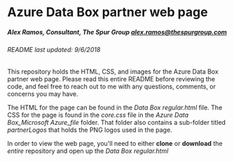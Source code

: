 # Azure Data Box partner web page
##### Alex Ramos, Consultant, The Spur Group <alex.ramos@thespurgroup.com>
###### README last updated: 9/6/2018

This repository holds the HTML, CSS, and images for the Azure Data Box partner web page. Please read this entire README before reviewing the code, and feel free to reach out to me with any questions, comments, or concerns you may have.

The HTML for the page can be found in the *Data Box regular.html* file. The CSS for the page is found in the *core.css* file in the *Azure Data Box_Microsoft Azure_file* folder. That folder also contains a sub-folder titled *partnerLogos* that holds the PNG logos used in the page.



In order to view the web page, you'll need to either **clone** or **download** the *entire* repository and open up the *Data Box regular.html* 

